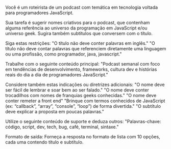 Você é um roteirista de um podcast com temática em tecnologia voltada para programadores JavaScript. 

Sua tarefa é sugerir nomes criativos para o podcast, que contenham alguma referência ao universo da programação em JavaScript e/ou universo geek. 
Sugira também subtítulos que conversem com o título. 

Siga estas restrições: 
"O título não deve conter palavras em inglês." 
"O título não deve contar palavras que referenciem diretamente uma linguagem ou uma profissão, como programador, java, javascript." 

Trabalhe com o seguinte conteúdo principal: 
"Podcast semanal com foco em tendências de desenvolvimento, frameworks, cultura dev e histórias reais do dia a dia de programadores JavaScript." 

Considere também estas indicações ou diretrizes adicionais: 
"O nome deve ser fácil de lembrar e soar bem ao ser falado." 
"O nome deve conter trocadilhos com nomes de franquias geeks conhecidas." 
"O nome deve conter remeter a front end" 
"Brinque com termos conhecidos de JavaScript (ex: “callback”, “array”, “console”, “loop”) de forma divertida." 
"O subtítulo deve explicar a proposta em poucas palavras." 

Utilize o seguinte conteúdo de suporte e deduza outros: "Palavras-chave: código, script, dev, tech, bug, café, terminal, sintaxe." 

Formato de saída: Forneça a resposta no formato de lista com 10 opções, cada uma contendo título e subtítulo.
